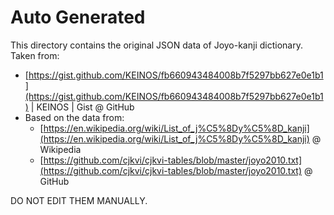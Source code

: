 # Auto Generated

This directory contains the original JSON data of Joyo-kanji dictionary.
Taken from:

- [https://gist.github.com/KEINOS/fb660943484008b7f5297bb627e0e1b1](https://gist.github.com/KEINOS/fb660943484008b7f5297bb627e0e1b1) | KEINOS | Gist @ GitHub
- Based on the data from:
  - [https://en.wikipedia.org/wiki/List_of_j%C5%8Dy%C5%8D_kanji](https://en.wikipedia.org/wiki/List_of_j%C5%8Dy%C5%8D_kanji) @ Wikipedia
  - [https://github.com/cjkvi/cjkvi-tables/blob/master/joyo2010.txt](https://github.com/cjkvi/cjkvi-tables/blob/master/joyo2010.txt) @ GitHub

DO NOT EDIT THEM MANUALLY.
